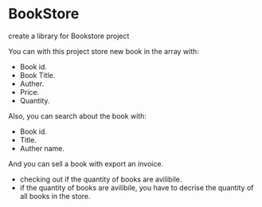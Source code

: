 # BookStore
create a library for Bookstore project 


You can with this project store new book in the array with:
   
   - Book id.
   - Book Title.
   - Auther.
   - Price.
   - Quantity.
   
Also, you can search about the book with:

   - Book id.
   - Title. 
   - Auther name.
   


And you can sell a book with export an invoice.

  - checking out if the quantity of books are avilibile.
  - if the quantity of books are avilibile, you have to decrise the quantity of all books in the store.
  


